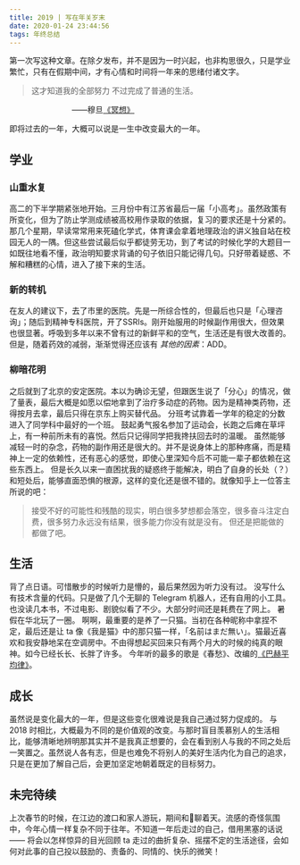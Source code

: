```yaml
---
title: 2019 | 写在年关岁末
date: 2020-01-24 23:44:56
tags: 年终总结
---
```


第一次写这种文章。在除夕发布，并不是因为一时兴起，也非构思很久，只是学业繁忙，只有在假期中间，才有心情和时间将一年来的思绪付诸文字。

> 这才知道我的全部努力
> 不过完成了普通的生活。

　　　　　　　　——穆旦[《冥想》](https://bedtimepoem.com/?p=7221)

即将过去的一年，大概可以说是一生中改变最大的一年。
## 学业
### 山重水复
高二的下半学期紧张地开始。三月份中有江苏省最后一届「小高考」。虽然政策有所变化，但为了防止学测成绩被高校用作录取的依据，复习的要求还是十分紧的。那几个星期，早读常常用来死磕化学式，体育课会拿着地理政治的讲义独自站在校园无人的一隅。但这些尝试最后似乎都徒劳无功，到了考试的时候化学的大题目一如既往地看不懂，政治明知要求背诵的句子依旧只能记得几句。只好带着疑惑、不解和糟糕的心情，进入了接下来的生活。

### 新的转机
在友人的建议下，去了市里的医院。先是一所综合性的，但最后也只是「心理咨询」；随后到精神专科医院，开了SSRIs。刚开始服用的时候副作用很大，但效果也很显著。呼吸到多年以来不曾有过的新鲜平和的空气，生活还是有很大改善的。但是，随着药效的减弱，渐渐觉得还应该有 _其他的因素_：ADD。

### 柳暗花明
之后就到了北京的安定医院。本以为确诊无望，但跟医生说了「分心」的情况，做了量表，最后大概是如愿以偿地拿到了治疗多动症的药物。因为是精神类药物，还得按月去拿，最后只得在京东上购买替代品。
分班考试靠着一学年的稳定的分数进入了同学科中最好的一个班。
鼓起勇气报名参加了运动会，长跑之后瘫在草坪上，有一种前所未有的喜悦。然后只记得同学把我搀扶回去时的温暖。
虽然能够减轻一时的杂念，药物的副作用还是很大的。并不是说身体上的那种疼痛，而是精神上一定的依赖性，还有恶心的感觉，即使心里深知今后不可能一辈子都依赖在这些东西上。
但是长久以来一直困扰我的疑惑终于能解决，明白了自身的长处（？）和短处后，能够直面恐惧的根源，这样的变化还是很不错的。就像知乎上一位答主所说的吧：
> 接受不好的可能性和残酷的现实，明白很多梦想都会落空，很多奋斗注定白费，很多努力永远没有结果，很多能力你没有就是没有。
> 但还是把能做的都做了吧。

## 生活
背了点日语。可惜散步的时候听力是懵的，最后果然因为听力没有过。
没写什么有技术含量的代码。只是做了几个无聊的 Telegram 机器人，还有自用的小工具。
也没读几本书，不过电影、剧貌似看了不少。大部分时间还是耗费在了网上。
暑假在华北玩了一圈。
啊啊，最重要的是养了一只猫。当初在各种昵称中拿捏不定，最后还是让 ta 像《我是猫》中的那只猫一样，「名前はまだ無い」。猫最近喜欢和我安静地呆在空调房中。不由得想起买回来只有两个月大的时候的纯真的眼神。如今已经长长、长胖了许多。
今年听的最多的歌是《春愁》、改编的[《巴赫平均律》](http://music.163.com/song/432430716/)。
## 成长
虽然说是变化最大的一年，但是这些变化很难说是我自己通过努力促成的。
与 2018 时相比，大概最为不同的是价值观的改变。与那时盲目羡慕别人的生活相比，能够清晰地辨明那其实并不是我真正想要的，会在看到别人与我的不同之处后一笑置之。虽然说人各有志，但是也难免不将别人的美好生活内化为自己的追求，只是在更加了解自己后，会更加坚定地朝着既定的目标努力。
## 未完待续
上次春节的时候，在江边的渡口和家人游玩，期间和🌸聊着天。流感的奇怪氛围中，今年心情一样复杂不同于往年。不知道一年后走过的自己，借用黑塞的话说——
将会以怎样惊异的目光回顾 ta 走过的曲折复杂、摇摆不定的生活途径，会如何对此事的自己投以鼓励的、责备的、同情的、快乐的微笑！
